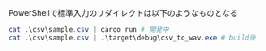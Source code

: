 PowerShellで標準入力のリダイレクトは以下のようなものとなる

```powershell
cat .\csv\sample.csv | cargo run # 開発中
cat .\csv\sample.csv | .\target\debug\csv_to_wav.exe # build後
```